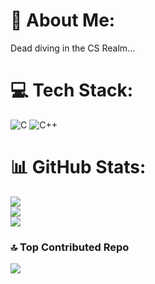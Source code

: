 # 💫 About Me:
Dead diving in the CS Realm...


# 💻 Tech Stack:
![C](https://img.shields.io/badge/c-%2300599C.svg?style=for-the-badge&logo=c&logoColor=white) ![C++](https://img.shields.io/badge/c++-%2300599C.svg?style=for-the-badge&logo=c%2B%2B&logoColor=white)
# 📊 GitHub Stats:
![](https://github-readme-stats.vercel.app/api?username=ValgoTheDead&theme=blue_navy&hide_border=false&include_all_commits=false&count_private=false)<br/>
![](https://nirzak-streak-stats.vercel.app/?user=ValgoTheDead&theme=blue_navy&hide_border=false)<br/>
![](https://github-readme-stats.vercel.app/api/top-langs/?username=ValgoTheDead&theme=blue_navy&hide_border=false&include_all_commits=false&count_private=false&layout=compact)

### 🔝 Top Contributed Repo
![](https://github-contributor-stats.vercel.app/api?username=ValgoTheDead&limit=5&theme=blue_navy&combine_all_yearly_contributions=true)

<!-- Proudly created with GPRM ( https://gprm.itsvg.in ) -->